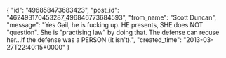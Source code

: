  {
   "id": "496858473683423",
   "post_id": "462493170453287_496846773684593",
   "from_name": "Scott Duncan",
   "message": "Yes Gail, he is fucking up. HE presents, SHE does NOT \"question\". She is \"practising law\" by doing that. The defense can recuse her...if the defense was a PERSON (it isn't).",
   "created_time": "2013-03-27T22:40:15+0000"
 }

